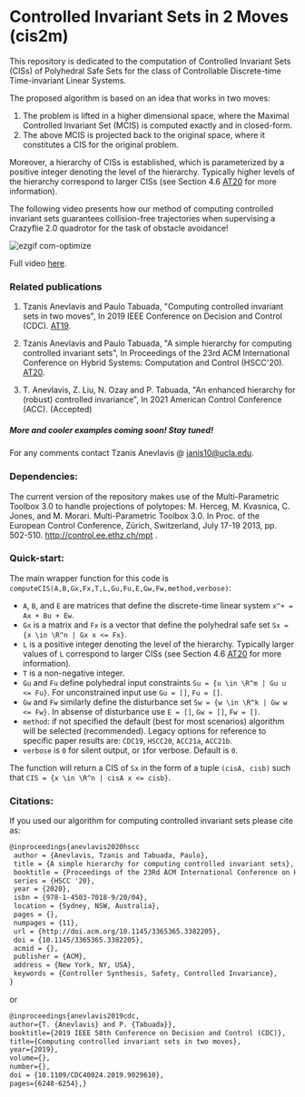 # Controlled Invariant Sets in 2 Moves (cis2m)

This repository is dedicated to the computation of Controlled Invariant Sets (CISs) of Polyhedral Safe Sets for the class of Controllable Discrete-time Time-invariant Linear Systems. 

The proposed algorithm is based on an idea that works in two moves:
1. The problem is lifted in a higher dimensional space, where the Maximal Controlled Invariant Set (MCIS) is computed exactly and in closed-form.
2. The above MCIS is projected back to the original space, where it constitutes a CIS for the original problem.

Moreover, a hierarchy of CISs is established, which is parameterized by a positive integer denoting the level of the hierarchy. Typically higher levels of the hierarchy correspond to larger CISs (see Section 4.6 [AT20](https://dl.acm.org/doi/abs/10.1145/3365365.3382205) for more information). 


The following video presents how our method of computing controlled invariant sets guarantees collision-free trajectories when supervising a Crazyflie 2.0 quadrotor for the task of obstacle avoidance!

![ezgif com-optimize](https://user-images.githubusercontent.com/26322321/110197476-9cc22100-7e00-11eb-9694-01c5a55fba4b.gif)


Full video [here](https://github.com/janis10/cis2m/tree/master/videos).



### Related publications
1. Tzanis Anevlavis and Paulo Tabuada, 
"Computing controlled invariant sets in two moves", 
In 2019 IEEE Conference on Decision and Control (CDC). [AT19](https://ieeexplore.ieee.org/document/9029610).

2. Tzanis Anevlavis and Paulo Tabuada, 
"A simple hierarchy for computing controlled invariant sets", 
In Proceedings of the 23rd ACM International Conference on Hybrid Systems: Computation and Control (HSCC'20). [AT20](https://dl.acm.org/doi/abs/10.1145/3365365.3382205).

3. T. Anevlavis, Z. Liu, N. Ozay and P. Tabuada,
"An enhanced hierarchy for (robust) controlled invariance",
In 2021 American Control Conference (ACC). (Accepted)

#####  More and cooler examples coming soon! Stay tuned!

For any comments contact Tzanis Anevlavis @ janis10@ucla.edu.

### Dependencies:
The current version of the repository makes use of the Multi-Parametric Toolbox 3.0 to handle projections of polytopes:
M. Herceg, M. Kvasnica, C. Jones, and M. Morari. Multi-Parametric Toolbox 3.0. In Proc. of the European Control Conference, Zürich, Switzerland, July 17-19 2013, pp. 502-510. http://control.ee.ethz.ch/mpt .

### Quick-start:
The main wrapper function for this code is `computeCIS(A,B,Gx,Fx,T,L,Gu,Fu,E,Gw,Fw,method,verbose)`:
  * `A`, `B`, and `E` are matrices that define the discrete-time linear system `x^+ = Ax + Bu + Ew`.
  * `Gx` is a matrix and `Fx` is a vector that define the polyhedral safe set `Sx = {x \in \R^n | Gx x <= Fx}`.
  * `L` is a positive integer denoting the level of the hierarchy. Typically larger values of `L` correspond to larger CISs (see Section 4.6 [AT20](https://dl.acm.org/doi/abs/10.1145/3365365.3382205) for more information).
  * `T` is a non-negative integer.
  * `Gu` and `Fu` define polyhedral input constraints `Su = {u \in \R^m | Gu u <= Fu}`. For unconstrained input use `Gu = []`, `Fu = []`.
  * `Gw` and `Fw` similarly define the disturbance set `Sw = {w \in \R^k | Gw w <= Fw}`. In absense of disturbance use `E = []`, `Gw = []`, `Fw = []`.
  * `method`: if not specified the default (best for most scenarios) algorithm will be selected (recommended). Legacy options for reference to specific paper results are: `CDC19`, `HSCC20`, `ACC21a`, `ACC21b`.
  * `verbose` is `0` for silent output, or `1`for verbose. Default is `0`.

The function will return a CIS of `Sx` in the form of a tuple `(cisA, cisb)` such that `CIS = {x \in \R^n | cisA x <= cisb}`.

### Citations:
If you used our algorithm for computing controlled invariant sets please cite as:
```latex
@inproceedings{anevlavis2020hscc
 author = {Anevlavis, Tzanis and Tabuada, Paulo},
 title = {A simple hierarchy for computing controlled invariant sets},
 booktitle = {Proceedings of the 23Rd ACM International Conference on Hybrid Systems: Computation and Control},
 series = {HSCC '20},
 year = {2020},
 isbn = {978-1-4503-7018-9/20/04},
 location = {Sydney, NSW, Australia},
 pages = {},
 numpages = {11},
 url = {http://doi.acm.org/10.1145/3365365.3382205},
 doi = {10.1145/3365365.3382205},
 acmid = {},
 publisher = {ACM},
 address = {New York, NY, USA},
 keywords = {Controller Synthesis, Safety, Controlled Invariance},
} 
```
or
```latex
@inproceedings{anevlavis2019cdc, 
author={T. {Anevlavis} and P. {Tabuada}}, 
booktitle={2019 IEEE 58th Conference on Decision and Control (CDC)}, 
title={Computing controlled invariant sets in two moves}, 
year={2019}, 
volume={}, 
number={}, 
doi = {10.1109/CDC40024.2019.9029610},
pages={6248-6254},}
```
